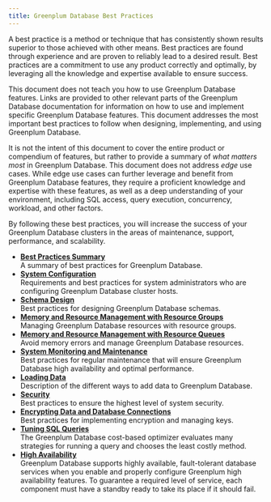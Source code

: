```yaml
---
title: Greenplum Database Best Practices 
---
```


A best practice is a method or technique that has consistently shown results superior to those achieved with other means. Best practices are found through experience and are proven to reliably lead to a desired result. Best practices are a commitment to use any product correctly and optimally, by leveraging all the knowledge and expertise available to ensure success.

This document does not teach you how to use Greenplum Database features. Links are provided to other relevant parts of the Greenplum Database documentation for information on how to use and implement specific Greenplum Database features. This document addresses the most important best practices to follow when designing, implementing, and using Greenplum Database.

It is not the intent of this document to cover the entire product or compendium of features, but rather to provide a summary of *what matters most* in Greenplum Database. This document does not address *edge* use cases. While edge use cases can further leverage and benefit from Greenplum Database features, they require a proficient knowledge and expertise with these features, as well as a deep understanding of your environment, including SQL access, query execution, concurrency, workload, and other factors.

By following these best practices, you will increase the success of your Greenplum Database clusters in the areas of maintenance, support, performance, and scalability.

-   **[Best Practices Summary](summary.html)**  
A summary of best practices for Greenplum Database.
-   **[System Configuration](sysconfig.html)**  
Requirements and best practices for system administrators who are configuring Greenplum Database cluster hosts.
-   **[Schema Design](schema.html)**  
Best practices for designing Greenplum Database schemas.
-   **[Memory and Resource Management with Resource Groups](resgroups.html)**  
Managing Greenplum Database resources with resource groups.
-   **[Memory and Resource Management with Resource Queues](workloads.html)**  
Avoid memory errors and manage Greenplum Database resources.
-   **[System Monitoring and Maintenance](maintenance.html)**  
Best practices for regular maintenance that will ensure Greenplum Database high availability and optimal performance.
-   **[Loading Data](data_loading.html)**  
Description of the different ways to add data to Greenplum Database.
-   **[Security](security.html)**  
Best practices to ensure the highest level of system security. 
-   **[Encrypting Data and Database Connections](encryption.html)**  
Best practices for implementing encryption and managing keys.
-   **[Tuning SQL Queries](tuning_queries.html)**  
The Greenplum Database cost-based optimizer evaluates many strategies for running a query and chooses the least costly method.
-   **[High Availability](ha.html)**  
Greenplum Database supports highly available, fault-tolerant database services when you enable and properly configure Greenplum high availability features. To guarantee a required level of service, each component must have a standby ready to take its place if it should fail.

